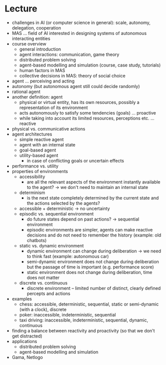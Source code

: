 # Lecture

- challenges in AI (or computer science in general): scale, autonomy, delegation, cooperation
- MAS … field of AI interested in designing systems of autonomous interacting entities
- course overview
	- general introduction
	- agent interactions: communication, game theory
	- distributed problem solving
	- agent-based modelling and simulation (course, case study, tutorials)
	- human factors in MAS
	- collective decisions in MAS: theory of social choice
- agent … perceiving and acting
- autonomy (but autonomous agent still could decide randomly)
- rational agent
- another definition: agent
	- physical or virtual entity, has its own resources, possibly a representation of its environment
	- acts autonomously to satisfy some tendencies (goals) … proactive
	- while taking into account its limited resources, perceptions etc. … reactive
- physical vs. communicative actions
- agent architectures
	- simple reactive agent
	- agent with an internal state
	- goal-based agent
	- utility-based agent
		- in case of conflicting goals or uncertain effects
- performance vs. utility
- properties of environments
	- accessibility
		- are all the relevant aspects of the environment instantly available to the agent? → we don't need to maintain an internal state
	- determinism
		- is the next state completely determined by the current state and the actions selected by the agents?
	- accessible + deterministic → no uncertainty
	- episodic vs. sequential environment
		- do future states depend on past actions? → sequential environment
		- episodic environments are simpler, agents can make reactive decisions and do not need to remember the history (example: old chatbots)
	- static vs. dynamic environment
		- dynamic environment can change during deliberation → we need to think fast (example: autonomous car)
		- semi-dynamic environment does not change during deliberation but the passage of time is important (e.g. performance score)
		- static environment does not change during deliberation, time does not matter
	- discrete vs. continuous
		- discrete environment – limited number of distinct, clearly defined percepts and actions
- examples
	- chess: accessible, deterministic, sequential, static or semi-dynamic (with a clock), discrete
	- poker: inaccessible, indeterministic, sequential
	- taxi driving: inaccessible, indeterministic, sequential, dynamic, continuous
- finding a balance between reactivity and proactivity (so that we don't get distracted)
- applications
	- distributed problem solving
	- agent-based modelling and simulation
- Gama, Netlogo
